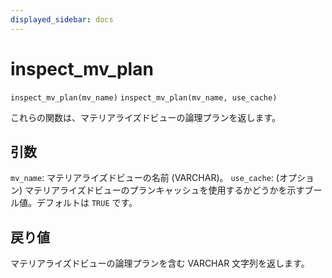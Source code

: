 ```yaml
---
displayed_sidebar: docs
---
```


# inspect_mv_plan

`inspect_mv_plan(mv_name)`
`inspect_mv_plan(mv_name, use_cache)`

これらの関数は、マテリアライズドビューの論理プランを返します。

## 引数

`mv_name`: マテリアライズドビューの名前 (VARCHAR)。
`use_cache`: (オプション) マテリアライズドビューのプランキャッシュを使用するかどうかを示すブール値。デフォルトは `TRUE` です。

## 戻り値

マテリアライズドビューの論理プランを含む VARCHAR 文字列を返します。

